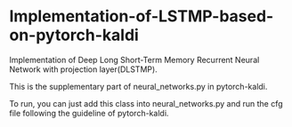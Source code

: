# Implementation-of-LSTMP-based-on-pytorch-kaldi

Implementation of Deep Long Short-Term Memory Recurrent Neural Network with projection layer(DLSTMP).

This is the supplementary part of neural_networks.py in pytorch-kaldi.

To run, you can just add this class into neural_networks.py and run the cfg file following the guideline of pytorch-kaldi.
